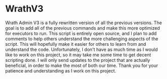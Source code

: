 # WrathV3
Wrath Admin V3 is a fully rewritten version of all the previous versions. The goal is to add all of the previous commands and make this more optimized for executors to run. This script is entirely open source, and I plan to add comments to help others understand the more challenging aspects of the script. This will hopefully make it easier for others to learn from and understand the code. 
Unfortunately, I don't have as much time as I would like to work on this project, so it may take me some time to get decent scripting done. I will only send updates to the project that are actually beneficial, in order to make the most of both our time. Thank you for your patience and understanding as I work on this project.
